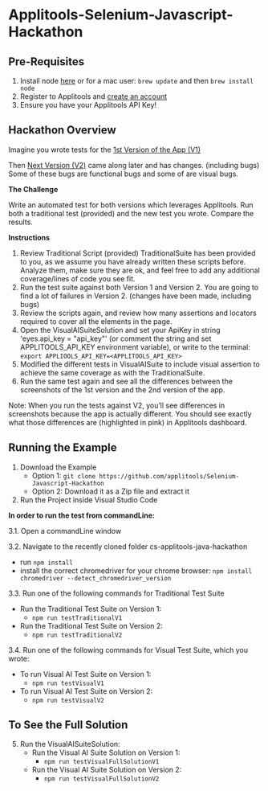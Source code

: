 # Applitools-Selenium-Javascript-Hackathon

## Pre-Requisites
1.  Install node [here](https://nodejs.org/en/) or for a mac user: `brew update` and then `brew install node`
2.  Register to Applitools and [create an account](https://auth.applitools.com/users/register)
3.  Ensure you have your Applitools API Key!

## Hackathon Overview
Imagine you wrote tests for the [1st Version of the App (V1)](https://demo.applitools.com/hackathon.html)

Then [Next Version (V2)](https://demo.applitools.com/hackathonV2.html) came along later and has changes. (including bugs) Some of these bugs are functional bugs and some of are visual bugs. 

**The Challenge**

Write an automated test for both versions which leverages Applitools. Run both a traditional test (provided) and the new test you wrote. Compare the results.

**Instructions**

1.  Review Traditional Script (provided) TraditionalSuite has been provided to you, as we assume you have already written these scripts before. Analyze them, make sure they are ok, and feel free to add any additional coverage/lines of code you see fit.
2.  Run the test suite against both Version 1 and Version 2. You are going to find a lot of failures in Version 2. (changes have been made, including bugs)
3.  Review the scripts again, and review how many assertions and locators required to cover all the elements in the page.
4.  Open the VisualAISuiteSolution and set your ApiKey in string 'eyes.api_key = "api_key"' (or comment the string and set APPLITOOLS_API_KEY environment variable), or write to the terminal: `export APPLIOOLS_API_KEY=<APPLITOOLS_API_KEY>`
5.  Modified the different tests in VisualAISuite to include visual assertion to achieve the same coverage as with the TraditionalSuite.
6.  Run the same test again and see all the differences between the screenshots of the 1st version and the 2nd version of the app.

Note: When you run the tests against V2, you’ll see differences in screenshots because the app is actually different. You should see exactly what those differences are (highlighted in pink) in Applitools dashboard.

## Running the Example

1.  Download the Example
    -  Option 1:  `git clone https://github.com/applitools/Selenium-Javascript-Hackathon`
    -  Option 2:  Download it as a Zip file and extract it
2.  Run the Project inside Visual Studio Code

**In order to run the test from commandLine:**

3.1.  Open a commandLine window

3.2.  Navigate to the recently cloned folder cs-applitools-java-hackathon
-  run `npm install`
-  install the correct chromedriver for your chrome browser: `npm install chromedriver --detect_chromedriver_version`

3.3.  Run one of the following commands for Traditional Test Suite
-  Run the Traditional Test Suite on Version 1: 
    -  `npm run testTraditionalV1`
 -  Run the Traditional Test Suite on Version 2:
    -  `npm run testTraditionalV2`
    
3.4.  Run one of the following commands for Visual Test Suite, which you wrote:
- To run Visual AI Test Suite on Version 1:
    - `npm run testVisualV1`
- To run Visual AI Test Suite on Version 2:
    - `npm run testVisualV2`

## To See the Full Solution

5. Run the VisualAISuiteSolution:
    - Run the Visual AI Suite Solution on Version 1: 
        - `npm run testVisualFullSolutionV1`
    -  Run the Visual AI Suite Solution on Version 2:
       -  `npm run testVisualFullSolutionV2`


